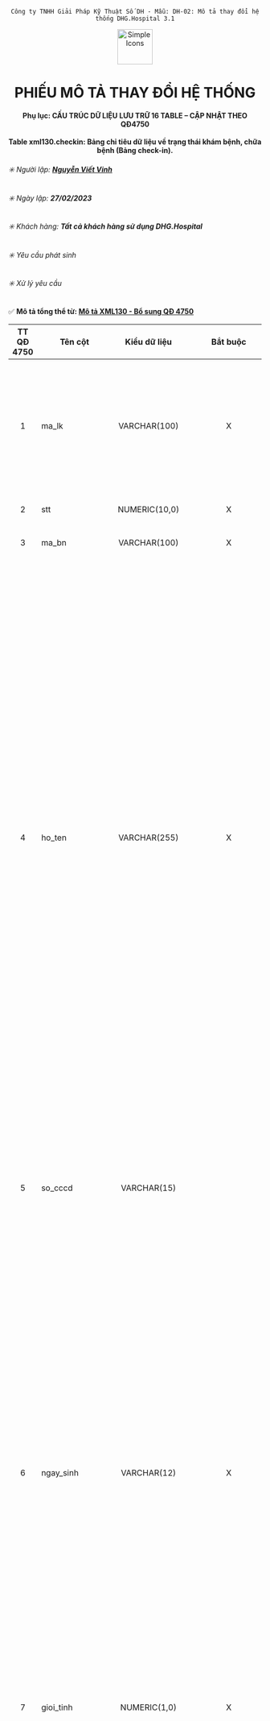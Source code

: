 <div align="center">

`Công ty TNHH Giải Pháp Kỹ Thuật Số DH - Mẫu: DH-02: Mô tả thay đổi hệ thống DHG.Hospital 3.1`

</div>

<div align="center">
  <img src="https://raw.githubusercontent.com/dh-hos/dhg.hospitalprinter/main/Deploy_Tools/Logo.ico" alt="Simple Icons" width=70>
  <h1>PHIẾU MÔ TẢ THAY ĐỔI HỆ THỐNG</h1>  
</div>
<div align="center">

#### Phụ lục: CẤU TRÚC DỮ LIỆU LƯU TRỮ 16 TABLE – CẬP NHẬT THEO QĐ4750
**Table xml130.checkin: Bảng chỉ tiêu dữ liệu về trạng thái khám bệnh, chữa bệnh (Bảng check-in).**

</div>

###### :eight_spoked_asterisk: Người lập: [**Nguyễn Viết Vinh**](https://github.com/vinh-dh)
###### :eight_spoked_asterisk: Ngày lập: **27/02/2023**
###### :eight_spoked_asterisk: Khách hàng: **Tất cả khách hàng sử dụng DHG.Hospital**
###### :eight_spoked_asterisk: Yêu cầu phát sinh
###### :eight_spoked_asterisk: Xử lý yêu cầu

:white_check_mark: **Mô tả tổng thể từ: [Mô tả XML130 - Bổ sung QĐ 4750](https://github.com/dh-hos/Mo-ta-he-thong/blob/main/XML130/QD4570/M%C3%B4%20t%E1%BA%A3%20XML130%20-%20B%E1%BB%95%20sung%20Q%C4%90%204750.md)**


|TT QĐ 4750|Tên cột|Kiểu dữ liệu|Bắt buộc|Diễn giải|Index|Ghi chú|
|:-------:|-------|:-------:|:-------:|-------|:-------:|-------|
|1|ma_lk|VARCHAR(100)|X|Là mã đợt điều trị duy nhất (dùng để liên kết giữa Bảng chỉ tiêu tổng hợp khám bệnh, chữa bệnh (bảng XML 1) và các bảng còn lại ban hành kèm theo Quyết định này trong một lần khám bệnh, chữa bệnh (PRIMARY KEY)).|X|Như 4210|
|2|stt|NUMERIC(10,0)|X|Là số thứ tự tăng từ 1 đến hết trong một lần gửi dữ liệu.||Như 4210|
|3|ma_bn|VARCHAR(100)|X|Là mã người bệnh theo quy định của cơ sở KBCB|X|Như 4210|
|4|ho_ten|VARCHAR(255)|X|Là họ và tên của người bệnh.<br/>- **Lưu ý**: Trường hợp trẻ sau khi sinh ra được hưởng quyền lợi BHYT theo quy định của Luật BHYT nhưng chưa được cơ quan BHXH cấp thẻ BHYT do chưa làm thủ tục cấp giấy khai sinh thì cơ sở KBCB thực hiện ghi họ và tên của trẻ theo quy định tại điểm b khoản 1 Điều 10 [Thông tư số 30/2020/TT-BYT](https://vbpl.vn/TW/Pages/vbpq-toanvan.aspx?ItemID=147385) ngày 31 tháng 12 năm 2020 của Bộ trưởng Bộ Y tế quy định chi tiết và hướng dẫn biện pháp thi hành một số điều của [Nghị định số 146/2018/NĐ-CP](https://vanban.chinhphu.vn/?pageid=27160&docid=195119) ngày 17/10/2018 của Chính phủ quy định chi tiết và hướng dẫn biện pháp thi hành một số điều của Luật BHYT, cụ thể:<br/>+ Nếu trẻ sơ sinh có mẹ hoặc cha (bố): ghi theo họ và tên của mẹ hoặc của cha (bố);<br/>+ Nếu trẻ sơ sinh không có mẹ hoặc cha (bố) nhưng có người giám hộ: ghi theo họ và tên của người giám hộ;<br/>+ Nếu trẻ sơ sinh không có người nhận hoặc bỏ rơi tại cơ sở KBCB: ghi tên cơ sở KBCB nơi đang thực hiện việc điều trị cho trẻ.||Như 4210|
|5|so_cccd|VARCHAR(15)||Ghi số căn cước công dân hoặc số chứng minh thư nhân dân hoặc số hộ chiếu của người bệnh.<br/>Trường hợp không có số căn cước công dân hoặc số chứng minh thư nhân dân hoặc số hộ chiếu thì sử dụng mã tài khoản định danh điện tử.||Đổi kiểu dữ liệu từ số thành chuỗi<br/>Định dạng CCCD phải có 9,12 ký tự số hoặc hộ chiếu 8 ký tự bắt đầu là chữ in hoa và 7 ký tự số ở sau|
|6|ngay_sinh|VARCHAR(12)|X|Ghi ngày, tháng, năm sinh ghi trên thẻ BHYT của người bệnh, gồm 12 ký tự, bao gồm: 04 ký tự năm + 02 ký tự tháng + 02 ký tự ngày + 02 ký tự giờ + 02 ký tự phút.<br/>**Lưu ý**:<br/>- Trường hợp không có thông tin giờ, phút sinh thì ký tự giờ và phút được mặc định là 0000;<br/>- Trường hợp không có thông tin ngày sinh, tháng sinh thì ký tự ngày sinh, tháng sinh được mặc định là 0000;<br/>- Trường hợp trẻ mới sinh (từ đủ 28 ngày tuổi trở xuống) thì phải ghi đầy đủ thông tin ngày, tháng, năm, giờ, phút sinh của trẻ (nếu có);<br/>- Trường hợp trẻ bị bỏ rơi mà không xác định được thông tin chính xác ngày, tháng, năm, giờ, phút sinh của trẻ thì ghi theo thời điểm mà cơ sở KBCB tiếp nhận trẻ.||Như 4210|
|7|gioi_tinh|NUMERIC(1,0)|X|Là mã giới tính của người bệnh (1: Nam; 2: Nữ; 3: Chưa xác định)||Như 4210|
|8|ma_the_bhyt|VARCHAR(50)||Ghi mã thẻ BHYT của người bệnh do cơ quan BHXH cấp.<br/>**Lưu ý**:<br/>- Khi tiếp đón người bệnh, cơ sở KBCB có trách nhiệm tra cứu trên Cổng tiếp nhận dữ liệu Hệ thống thông tin giám định BHYT của BHXH Việt Nam để kiểm tra thông tin thẻ BHYT. Trường hợp cấp cứu mà người bệnh hoặc thân nhân người bệnh không xuất trình được thẻ BHYT ngay thì cơ sở KBCB tra cứu thông tin thẻ BHYT trước khi người bệnh ra viện.<br/>- Đối với thẻ BHYT của các đối tượng có các mã QN, HC, LS, XK, CY, CA do BHXH Bộ Quốc phòng, BHXH Bộ Công an cấp: Tra cứu để kiểm tra thời hạn sử dụng của thẻ BHYT trong trường hợp các đối tượng này không còn phục vụ trong lực lượng Quân đội, Công an, Cơ yếu.<br/>- Trường hợp người bệnh chưa có thẻ BHYT, cơ sở KBCB sử dụng chức năng “Thông tuyến khám chữa bệnh\Tra cứu thẻ tạm của trẻ em hoặc của người hiến tạng” trên Cổng tiếp nhận dữ liệu Hệ thống thông tin giám định BHYT của BHXH Việt Nam để tra cứu mã thẻ BHYT tạm thời.<br/>- Trường hợp người bệnh không KBCB BHYT thì để trống trường thông tin này.||1️⃣ Đối với khám ngoại trú/BA ngoại trú quyết toán ngày/Toa nội trú xuất viện: `ma_the_bhyt = psdangky.mathe`.<br/><br/>2️⃣ Đối với bệnh án ngoại trú (quyết toán cuối đợt): `ma_the_bhyt = bnnoitru.mathe`.<br/><br/>3️⃣ Đối với bệnh án nội trú, xét:<br/>➡️ Người bệnh chỉ có 1 thẻ BHYT (không có thông tin thẻ thứ 2 tại current.ttcon): `ma_the_bhyt = bnnoitru.mathe`.<br/>➡️ Người bệnh 2 thẻ BHYT (có thông tin thẻ thứ 2 tại current.ttcon): `ma_the_bhyt = ttcon.mathe`. [^2024-07-23-01]|
|9|ma_dkbd|VARCHAR(50)||Ghi mã cơ sở KBCB nơi người bệnh đăng ký ban đầu ghi trên thẻ BHYT, gồm có 05 ký tự.<br/>**Lưu ý đối với một số trường hợp sau**:<br/>- Trường hợp người bệnh chưa có thẻ BHYT nhưng được cơ quan BHXH cấp mã thẻ tạm thời: Ghi theo 02 ký tự cuối của mã đơn vị hành chính của tỉnh, thành phố trực thuộc Trung ương nơi người bệnh cư trú (Quy định tại Phụ lục 1 [Thông tư số 07/2016/TT-BCA](https://congan.quangngai.gov.vn/documents/8878324/9231653/0_20200704221919.pdf/fcd11c17-3599-43f0-ae40-0d5e467bb10d) ngày 01 tháng 2 năm 2016 của Bộ trưởng Bộ Công an) + 000. Ví dụ: Hà Nội thì ghi là 01000.<br/>- Riêng đối với trẻ em hoặc người đã hiến bộ phận cơ thể người thì thực hiện theo quy định tại Điều 10 [Thông tư số 30/2020/TT-BYT](https://vbpl.vn/TW/Pages/vbpq-toanvan.aspx?ItemID=147385);<br/>- Trường hợp người bệnh không KBCB BHYT thì để trống trường thông tin này.||1️⃣ Đối với khám ngoại trú/BA ngoại trú quyết toán ngày/Toa nội trú xuất viện: `ma_dkbd = psdangky.mabvdk`.<br/><br/>2️⃣ Đối với bệnh án ngoại trú (quyết toán cuối đợt): `ma_dkbd = bnnoitru.mabvdk`.<br/><br/>3️⃣ Đối với bệnh án nội trú, xét:<br/>➡️ Người bệnh chỉ có 1 thẻ BHYT (không có thông tin thẻ thứ 2 tại current.ttcon): `ma_dkbd = bnnoitru.mabvdk`.<br/>➡️ Người bệnh 2 thẻ BHYT (có thông tin thẻ thứ 2 tại current.ttcon): `ma_dkbd = ttcon.mabvdk`. [^2024-07-23-02]|
|10|gt_the_tu|VARCHAR(50)||Ghi thời điểm thẻ BHYT bắt đầu có giá trị sử dụng, gồm 08 ký tự, bao gồm: 04 ký tự năm + 02 ký tự tháng + 02 ký tự ngày.<br/>**Lưu ý đối với một số trường hợp sau**:<br/>- Trường hợp người bệnh KBCB BHYT nhưng chưa có thẻ BHYT: Thay thời điểm thẻ BHYT có giá trị bằng thời gian người bệnh vào cơ sở KBCB (gồm 08 ký tự, bao gồm: 04 ký tự năm + 02 ký tự tháng + 02 ký tự ngày);<br/>- Trường hợp thẻ BHYT các đối tượng có mã QN, HC, LS, XK, CY, CA do BHXH Bộ Quốc phòng, BHXH Bộ Công an cấp mà không tra cứu được thì ghi thời điểm thẻ có giá trị sử dụng ghi trên thẻ giấy;<br/>- Trường hợp người bệnh không KBCB BHYT thì để trống trường thông tin này.||1️⃣ Đối với khám ngoại trú/BA ngoại trú quyết toán ngày/Toa nội trú xuất viện: `gt_the_tu = to_char(psdangky.ngaybd,'YYYYMMDD')`.<br/><br/>2️⃣ Đối với bệnh án ngoại trú (quyết toán cuối đợt): `gt_the_tu = to_char(bnnoitru.ngaybd,'YYYYMMDD')`.<br/><br/>3️⃣ Đối với bệnh án nội trú, xét:<br/>➡️ Người bệnh chỉ có 1 thẻ BHYT (không có thông tin thẻ thứ 2 tại current.ttcon): `gt_the_tu = to_char(bnnoitru.ngaybd,'YYYYMMDD')`.<br/>➡️ Người bệnh 2 thẻ BHYT (có thông tin thẻ thứ 2 tại current.ttcon): `gt_the_tu = to_char(ttcon.ngaybd,'YYYYMMDD')`. [^2024-07-23-03]|
|11|gt_the_den|VARCHAR(50)||Ghi thời điểm thẻ BHYT hết giá trị sử dụng, gồm 08 ký tự, bao gồm: 04 ký tự năm + 02 ký tự tháng + 02 ký tự ngày.<br/>**Lưu ý đối với một số trường hợp sau**:<br/>- Trường hợp người bệnh KBCB BHYT nhưng chưa có thẻ BHYT: Thay thời điểm thẻ hết giá trị bằng thời gian người bệnh ra viện (gồm 08 ký tự, bao gồm 04 ký tự năm + 02 ký tự tháng + 02 ký tự ngày).<br/>- Trường hợp thẻ BHYT của các đối tượng có mã QN, HC, LS, XK, CY, CA do BHXH Bộ Quốc phòng, BHXH Bộ Công an cấp mà không tra cứu được trên Cổng tiếp nhận dữ liệu Hệ thống thông tin giám định BHYT của BHXH Việt Nam thì để trống;<br/>- Trường hợp người bệnh không KBCB BHYT thì để trống trường thông tin này.||1️⃣ Đối với khám ngoại trú/BA ngoại trú quyết toán ngày/Toa nội trú xuất viện: `gt_the_den = to_char(psdangky.ngaykt,'YYYYMMDD')`.<br/><br/>2️⃣ Đối với bệnh án ngoại trú (quyết toán cuối đợt): `gt_the_den = to_char(bnnoitru.ngaykt,'YYYYMMDD')`.<br/><br/>3️⃣ Đối với bệnh án nội trú, xét:<br/>➡️ Người bệnh chỉ có 1 thẻ BHYT (không có thông tin thẻ thứ 2 tại current.ttcon): `gt_the_den = to_char(bnnoitru.ngaykt,'YYYYMMDD')`.<br/>➡️ Người bệnh 2 thẻ BHYT (có thông tin thẻ thứ 2 tại current.ttcon): `gt_the_den = to_char(ttcon.ngaykt,'YYYYMMDD')`. [^2024-07-23-04]|
|12|[ma_doituong_kcb](https://github.com/dh-hos/Mo-ta-he-thong/blob/main/XML130/QD4570/Table%20xml130.bang00checkin%20-%20%5BPh%E1%BB%A5%20l%E1%BB%A5c%20-%20M%C3%B4%20t%E1%BA%A3%20XML130%20-%20B%E1%BB%95%20sung%20Q%C4%90%204750%5D.md#ph%E1%BB%A5-l%E1%BB%A5c-1-b%E1%BA%A3ng-gi%C3%A1-tr%E1%BB%8B-cho-c%E1%BB%99t-ma_doituong_kcb)|VARCHAR(4)|X|Ghi mã đối tượng đến KBCB theo Bộ mã DMDC do Bộ trưởng Bộ Y tế ban hành. Chi tiết xem tại Phụ lục 2 – [Quyết định 824/QĐ-BYT](https://github.com/dh-hos/Mo-ta-he-thong/blob/80dfedaffd557024c054fd720545a11becd0b537/XML130/Q%C4%90%20824-B%E1%BB%95%20sung%20m%C3%A3%20d%C3%B9ng%20chung.pdf) ngày 15/02/2023.||Xem chi tiết giá trị tại [Phụ lục 1](https://github.com/dh-hos/Mo-ta-he-thong/blob/main/XML130/QD4570/Table%20xml130.bang00checkin%20-%20%5BPh%E1%BB%A5%20l%E1%BB%A5c%20-%20M%C3%B4%20t%E1%BA%A3%20XML130%20-%20B%E1%BB%95%20sung%20Q%C4%90%204750%5D.md#ph%E1%BB%A5-l%E1%BB%A5c-1-b%E1%BA%A3ng-gi%C3%A1-tr%E1%BB%8B-cho-c%E1%BB%99t-ma_doituong_kcb) mô tả này.|
|13|ngay_vao|VARCHAR(12)|X|Ghi thời điểm người bệnh đến KBCB, gồm 12 ký tự, trong đó: 04 ký tự năm + 02 ký tự tháng + 02 ký tự ngày + 02 ký tự giờ (định dạng theo 24 giờ) + 02 ký tự phút.<br/>Ví dụ: người bệnh đến KBCB lúc 15 giờ 20 phút ngày 31/03/2017 được hiển thị là: 201703311520||Như 4210|
|14|ngay_vao_noi_tru|VARCHAR(12)||Bổ sung trường mới: Ghi thời điểm người bệnh được bác sỹ chỉ định vào điều trị nội trú hoặc điều trị nội trú ban ngày hoặc điều trị ngoại trú, gồm 12 ký tự, theo định dạng yyyymmddHHMM.<br/>Ví dụ: Thời điểm người bệnh được chỉ định vào điều trị nội trú hoặc điều trị nội trú ban ngày lúc 15 giờ 20 phút ngày 31/03/2017, khi đó được hiển thị là: 201703311520||>= NGAY_VAO|
|15|ly_do_vnt|VARCHAR|X (Chỉ bắt buộc khi NGAY_VAO_NOI_TRU not null)|Bổ sung trường mới: Ghi lý do vào nội trú, áp dụng đối với trường hợp điều trị nội trú hoặc nội trú ban ngày hoặc điều trị ngoại trú (bao gồm cả triệu chứng lâm sàng hoặc các lý do khác khiến cho người bệnh đến cơ sở KBCB).||Đối với người bệnh điều trị nội trú/BA ngoại trú (quyết toán cuối đợt)<br/>`= bnnoitru.lydovv`|
|16|ma_ly_do_vnt|VARCHAR(5)||Bổ sung trường mới: Ghi mã lý do người bệnh vào điều trị nội trú theo quy định của Bộ Y tế.<br/>Lưu ý: Trường thông tin này áp dụng bắt buộc thực hiện khi Bộ Y tế ban hành danh mục mã lý do vào điều trị nội trú và có văn bản hướng dẫn.||Hiện tại Bộ Y tế chưa ban hành danh mục <== Tiếp tục chờ|
|17|[ma_loai_kcb](https://github.com/dh-hos/Mo-ta-he-thong/blob/main/XML130/QD4570/Table%20xml130.bang00checkin%20-%20%5BPh%E1%BB%A5%20l%E1%BB%A5c%20-%20M%C3%B4%20t%E1%BA%A3%20XML130%20-%20B%E1%BB%95%20sung%20Q%C4%90%204750%5D.md#ph%E1%BB%A5-l%E1%BB%A5c-2-b%E1%BA%A3ng-gi%C3%A1-tr%E1%BB%8B-cho-c%E1%BB%99t-ma_loai_kcb)|VARCHAR(2)|X|Ghi mã hình thức KBCB theo Bộ mã DMDC do Bộ trưởng Bộ Y tế ban hành. Chi tiết xem tại Phụ lục 1 – [Quyết định 824/QĐ-BYT](https://github.com/dh-hos/Mo-ta-he-thong/blob/80dfedaffd557024c054fd720545a11becd0b537/XML130/Q%C4%90%20824-B%E1%BB%95%20sung%20m%C3%A3%20d%C3%B9ng%20chung.pdf) ngày 15/02/2023.||Xem chi tiết giá trị tại [Phụ lục 2](https://github.com/dh-hos/Mo-ta-he-thong/blob/main/XML130/QD4570/Table%20xml130.bang00checkin%20-%20%5BPh%E1%BB%A5%20l%E1%BB%A5c%20-%20M%C3%B4%20t%E1%BA%A3%20XML130%20-%20B%E1%BB%95%20sung%20Q%C4%90%204750%5D.md#ph%E1%BB%A5-l%E1%BB%A5c-2-b%E1%BA%A3ng-gi%C3%A1-tr%E1%BB%8B-cho-c%E1%BB%99t-ma_loai_kcb) mô tả này.<br/><br/>**Lưu ý:**[^2024-07-24] riêng đối với người bệnh bệnh án ngoại trú quyết toán ngày. Xét giá trị tham số `ma_loai_kcb.ba_ngoai_ngay`:<br/>- 1: `ma_loai_kcb = 01`.<br/>- 2: `ma_loai_kcb = 02`.|
|18|ma_cskcb|VARCHAR(5)|X|Ghi mã cơ sở KBCB nơi người bệnh đến khám bệnh, điều trị do cơ quan có thẩm quyền cấp.||Như 4210|
|19|ma_dich_vu|VARCHAR(50)|Bắt buộc khi MA_THUOC và MA_VAT_TU =  null|Ghi mã dịch vụ kỹ thuật hoặc mã dịch vụ khám bệnh thực hiện đối với người bệnh, theo quy định tại Bộ mã danh mục dùng chung (DMDC) do Bộ trưởng Bộ Y tế ban hành.<br/><br/>Sửa lại diễn giải: Ghi mã dịch vụ kỹ thuật hoặc mã dịch vụ khám bệnh thực hiện đối với người bệnh, theo quy định tại Bộ mã danh mục dùng chung (DMDC) do Bộ trưởng Bộ Y tế ban hành trong trường hợp phát sinh chi phí đầu tiên tại khoa điều trị nội trú hoặc khoa điều trị nội trú ban ngày hoặc khoa điều trị ngoại trú là dịch vụ kỹ thuật hoặc tiền khám bệnh.|||
|20|ten_dich_vu|VARCHAR(1024)|Bắt buộc khi MA_THUOC và MA_VAT_TU =  null|Ghi tên dịch vụ kỹ thuật hoặc tên dịch vụ khám bệnh.<br/><br/>Bổ sung trường mới: Ghi tên thuốc tương ứng trong trường hợp phát sinh chi phí đầu tiên tại khoa điều trị nội trú hoặc khoa điều trị nội trú ban ngày hoặc khoa điều trị ngoại trú là thuốc.|||
|21|ma_thuoc|VARCHAR(255)||Bổ sung trường mới: Ghi mã hoạt chất của thuốc theo quy định tại Bộ mã danh mục dùng chung do Bộ Y tế ban hành trong trường hợp phát sinh chi phí đầu tiên tại khoa điều trị nội trú hoặc khoa điều trị nội trú ban ngày hoặc khoa điều trị ngoại trú là thuốc. Trường hợp hoạt chất của thuốc nằm ngoài danh mục thuốc thuộc phạm vi thanh toán của quỹ BHYT tạm thời sử dụng mã “00.0000”.|||
|22|ten_thuoc|VARCHAR(1024)||Bổ sung trường mới: Ghi tên thuốc tương ứng trong trường hợp phát sinh chi phí đầu tiên tại khoa điều trị nội trú hoặc khoa điều trị nội trú ban ngày hoặc khoa điều trị ngoại trú là thuốc.|||
|23|ma_vat_tu|VARCHAR(255)||Bổ sung trường mới: Ghi mã vật tư y tế trong trường hợp phát sinh chi phí đầu tiên tại khoa điều trị nội trú hoặc khoa điều trị nội trú ban ngày hoặc khoa điều trị ngoại trú là VTYT.|||
|24|ten_vat_tu|VARCHAR(1024)||Bổ sung trường mới: Ghi tên VTYT tương ứng trong trường hợp phát sinh chi phí đầu tiên tại khoa điều trị nội trú hoặc khoa điều trị nội trú ban ngày hoặc khoa điều trị ngoại trú là VTYT.|||
|25|ngay_yl|VARCHAR(12)|X|Ghi thời điểm ra y lệnh (gồm 12 ký tự, theo cấu trúc: yyyymmddHHmm, bao gồm: 04 ký tự năm + 02 ký tự tháng + 02 ký tự ngày + 02 ký tự giờ (24 giờ) + 02 ký tự phút).<br/>Ví dụ: Thời điểm ra y lệnh lúc 15 giờ 20 phút ngày 31 tháng 03 năm 2017 được hiển thị là: 201703311520||Như 4210|
|26|du_phong|VARCHAR||Bổ sung trường mới: Trường dữ liệu dự phòng khi cần thiết.|||
||makb|VARCHAR(20)|X|psdangky.makb|X||
||macls|VARCHAR(20)|X|chidinhcls.macls|X||
||ngaykcb|TIMESTAMP|X|chidinhcls.ngaykcb|X||

# 📘Phụ lục 1: Bảng giá trị cho cột `ma_doituong_kcb`
Ghi nhận giá trị ưu tiên từ trên xuống:
|Giá trị|Diễn giải|
|:-------:|-------|
|2|➡️ Bệnh nhân cấp cứu:<br/>- Khám ngoại trú: `khambenh.tinhtrang = 0`<br/>- Điều trị nội trú/BA ngoại trú (quyết toán cuối đợt): `bnnoitru.tinhtrangvv = '1'`|
|1.1|➡️ Khám ngoại trú. Thỏa cả 2 điều kiện:  <br/>- `psdangky.tuyen = 0` và  <br/>- `psdangky.mabvdk = psdangky.mabvkb`  <br/>➡️ Điều trị nội trú/BA ngoại trú (quyết toán cuối đợt). Thỏa cả 2 điều kiện:<br/>- `bnnoitru.tuyen = 0` và<br/>- `bnnoitru.mabvdk = bnnoitru.mabvkb`|
|1.4|➡️ Khám ngoại trú. Thỏa cả 2 điều kiện: <br/>- `psdangky.tuyen = 0` và  <br/>- `psdangky.giayxacnhancutru = 1`<br/>➡️ Điều trị nội trú/BA ngoại trú (quyết toán cuối đợt). Thỏa cả 2 điều kiện:<br/>- `bnnoitru.tuyen = 0` và  <br/>- `psdangky.giayxacnhancutru = 1`|
|1.7|➡️ Khám ngoại trú. Thỏa cả 2 điều kiện:  <br/>- `psdangky.tuyen = 0` và  <br/>- `psdangky.thetam = 1`  <br/>➡️ Điều trị nội trú/BA ngoại trú (quyết toán cuối đợt). Thỏa cả 2 điều kiện:  <br/>- `bnnoitru.tuyen = 0` và  <br/>- `bnnoitru.thetam = 1` (thẻ 1) hoặc `ttcon.thetam = 1` (đối với thẻ thứ 2).|
|1.9|➡️ Khám ngoại trú. Thỏa cả 2 điều kiện:  <br/>- `psdangky.tuyen = 0` và  <br/>- `khambenh.maicd` có “B20”.  <br/>➡️ Điều trị nội trú/BA ngoại trú (quyết toán cuối đợt). Thỏa cả 2 điều kiện:  <br/>- `bnnoitru.tuyen = 0` và  <br/>- `bnnoitru.maicd` có “B20”.|
|1.10|➡️ Khám ngoại trú. Thỏa cả 2 điều kiện:  <br/>- `psdangky.tuyen = 0` và  <br/>- `khambenh.maicd` có “U07.1” hoặc “U07.2”.  <br/>➡️ Điều trị nội trú/BA ngoại trú (quyết toán cuối đợt). Thỏa cả 2 điều kiện:  <br/>- `bnnoitru.tuyen = 0` và  <br/>- `bnnoitru.maicd` có “U07.1” hoặc “U07.2”.|
|1.5|➡️ Khám ngoại trú. Thỏa cả 3 điều kiện:  <br/>- `psdangky.tuyen = 0` và  <br/>- `psdangky.manoigt <> ''` và  <br/>- `psdangky.trangthaichuyentuyen = 3`  <br/>➡️ Điều trị nội trú/BA ngoại trú (quyết toán cuối đợt). Thỏa cả 3 điều kiện:  <br/>- `bnnoitru.tuyen = 0` và  <br/>- `bnnoitru.manoigt <> ''` và  <br/>- `psdangky.trangthaichuyentuyen = 3`|
|1.8|➡️ Khám ngoại trú. Thỏa cả 2 điều kiện:  <br/>- `psdangky.tuyen = 0` và  <br/>- `psdangky.manoigt <> ''` và  <br/>- `psdangky.trangthaichuyentuyen = 4`  <br/>➡️ Điều trị nội trú/BA ngoại trú (quyết toán cuối đợt). Thỏa cả 2 điều kiện:  <br/>- `bnnoitru.tuyen = 0` và  <br/>- `bnnoitru.manoigt <> ''` và  <br/>- `psdangky.trangthaichuyentuyen = 4`|
|7.1|➡️ Khám ngoại trú. Thỏa cả 2 điều kiện:  <br/>- `psdangky.tuyen = 0` và  <br/>- `psdangky.manoigt <> ''` và  <br/>- `psdangky.trangthaichuyentuyen = 5`  <br/>➡️ Điều trị nội trú/BA ngoại trú (quyết toán cuối đợt): không áp dụng, do người bệnh chỉ đến nhận thuốc ngoại trú.|
|1.3|➡️ Khám ngoại trú. Thỏa cả 4 điều kiện:  <br/>- `psdangky.tuyen = 0` và  <br/>- `psdangky.mabvdk <> psdangky.mabvkb` và  <br/>- `psdangky.manoigt <> ''` và  <br/>- `psdangky.trangthaichuyentuyen = 2`  <br/>➡️ Điều trị nội trú/BA ngoại trú (quyết toán cuối đợt). Thỏa cả 4 điều kiện:  <br/>- `bnnoitru.tuyen = 0` và  <br/>- `bnnoitru.mabvdk <> bnnoitru.mabvkb` và  <br/>- `bnnoitru.manoigt <> ''` và  <br/>- `psdangky.trangthaichuyentuyen = 2`|
|1.2|➡️ Khám ngoại trú. Thỏa cả 4 điều kiện:  <br/>- `psdangky.tuyen = 0` và  <br/>- giá trị tham số `tuyenbv <=2` (áp dụng cơ sở KCB từ tuyến huyện trở xuống) và  <br/>- tham số `thetrongtinh`: xác định trong tỉnh. Cụ thể:  <br/>+ `thetrongtinh = 1`: 2 ký tự đầu của `psdangky.mabvdk` bằng với 2 ký tự đầu của `psdangky.mabvkb`. Ví dụ: `substr(psdangky.mabvdk,1,2) = substr(psdangky.mabvkb,1,2)`.  <br/>+ `thetrongtinh = 2`: ký tự thứ 4 và 5 của `psdangky.mathe` bằng với 2 ký tự đầu của `psdangky.mabvkb`. Ví dụ: `substr(psdangky.mathe,4,2) = substr(psdangky.mabvkb,1,2)`.  <br/>Và  <br/>- cơ sở KCB người bệnh đăng ký thẻ BHYT là tuyến huyện trở xuống. Cụ thể: `dmbenhvien.tuyencmkt >= 3` (dựa vào `psdangky.mabvdk` tham chiếu đến `dmbenhvien.mabv` để lấy `dmbenhvien.tuyencmkt`)  <br/>➡️ Điều trị nội trú/BA ngoại trú (quyết toán cuối đợt). Thỏa cả 4 điều kiện:  <br/>- `bnnoitru.tuyen = 0` và  <br/>- giá trị tham số `tuyenbv <=2` (áp dụng cơ sở KCB từ tuyến huyện trở xuống) và  <br/>- tham số `thetrongtinh`: xác định trong tỉnh. Cụ thể:  <br/>+ `thetrongtinh = 1`: 2 ký tự đầu của `bnnoitru.mabvdk` bằng với 2 ký tự đầu của `bnnoitru.mabvkb`. Ví dụ: `substr(bnnoitru.mabvdk,1,2) = substr(bnnoitru.mabvkb,1,2)`.  <br/>+ `thetrongtinh = 2`: ký tự thứ 4 và 5 của `bnnoitru.mathe` bằng với 2 ký tự đầu của `bnnoitru.mabvkb`. Ví dụ: `substr(bnnoitru.mathe,4,2) = substr(bnnoitru.mabvkb,1,2)`.  <br/>Và  <br/>- cơ sở KCB người bệnh đăng ký thẻ BHYT là tuyến huyện trở xuống. Cụ thể: `dmbenhvien.tuyencmkt >= 3` (dựa vào `bnnoitru.mabvdk` tham chiếu đến `dmbenhvien.mabv` để lấy `dmbenhvien.tuyencmkt`)|
|3.6 [^2024-07-12]|➡️ Khám ngoại trú. Thỏa cả 3 điều kiện: <br/>- `psdangky.tuyen = 0` và  <br/>- `psdangky.mabvdk <> psdangky.mabvkb` và  <br/>- `psdangky.dtss` thuộc `“K1,K2,K3”`  <br/>➡️ Điều trị nội trú/BA ngoại trú (quyết toán cuối đợt). Thỏa cả 3 điều kiện:  <br/>- `bnnoitru.tuyen = 0` và  <br/>- `bnnoitru.mabvdk <> bnnoitru.mabvkb` và  <br/>- `bnnoitru.dtss` thuộc `“K1,K2,K3”`|
|1.6|_Hiện tại phần mềm chưa quản lý_|
|3.1|_Hiện tại phần mềm chưa quản lý_|
|3.2 [^2024-07-26]|➡️ Khám ngoại trú: Không áp dụng, do khám ngoại trú tuyến tỉnh BHYT không quyết toán.  <br/>➡️ Điều trị nội trú/BA ngoại trú (quyết toán cuối đợt). Thỏa cả 3 điều kiện:  <br/>- `bnnoitru.tuyen = 0` và  <br/>- `bnnoitru.mabvdk <> bnnoitru.mabvkb`  <br/>- giá trị tham số `tuyenbv = 3`|
|3.3|➡️ Khám ngoại trú. Thỏa cả 3 điều kiện:  <br/>- `psdangky.tuyen = 0` và  <br/>- giá trị tham số `tuyenbv <=2` (áp dụng cơ sở KCB từ tuyến huyện trở xuống) và  <br/>- giá trị `psdangky.tuyenxml = 1` (áp dụng cho người bệnh khác tỉnh đến KCB)  <br/>➡️ Điều trị nội trú/BA ngoại trú (quyết toán cuối đợt). Thỏa cả 3 điều kiện:  <br/>- `bnnoitru.tuyen = 0` và  <br/>- giá trị tham số `tuyenbv <=2` (áp dụng cơ sở KCB từ tuyến huyện trở xuống) và  <br/>- giá trị `bnnoitru.tuyenxml = 1` (áp dụng cho người bệnh khác tỉnh đến KCB)|
|3.4|_Hiện tại phần mềm chưa quản lý_|
|3.5|➡️ Khám ngoại trú. Thỏa cả 2 điều kiện:  <br/>- `psdangky.tuyen = 1` và  <br/>- giá trị tham số `tuyenbv = 3` (áp dụng cơ sở KCB tuyến tỉnh, khám bệnh trái tuyến ngoại trú)  <br/>➡️ Điều trị nội trú/BA ngoại trú (quyết toán cuối đợt): không áp dụng, do tiêu chí này chỉ áp cho khám ngoại trú.|
|3.7|_Hiện tại phần mềm chưa quản lý_|
|7.2; 7.3; 7.4; 8; 9|_Hiện tại phần mềm chưa quản lý_|

# 📘Phụ lục 2: Bảng giá trị cho cột `ma_loai_kcb`
Ghi nhận giá trị ưu tiên từ trên xuống: [^2024-06-28]
|Giá trị [^2024-06-18]|Diễn giải|Điều kiện|
|:-------:|-------|-------|
|07|Khám ngoại trú: nhận thuốc theo hẹn (không khám bệnh).|`psdangky.trangthaichuyentuyen = 5`|
|08 [^2024-06-28-01]|Khám bệnh ngoại trú.|`MAX(khambenh.songaydt) > 0`|
|05 [^2024-06-28-02]|Bệnh án ngoại trú thanh toán ngày (có khám bệnh và lĩnh thuốc).|[`bnnoitru.namvien = 0` và `bnnoitru.bant = 1`] và [`KHÔNG phát sinh cận lâm sàng, trừ công khám`] và [`CÓ toa thuốc`]|
|01|Khám bệnh ngoại trú.||
|02|Bệnh án ngoại trú thanh toán cuối đợt.|[`bnnoitru.namvien = 0` và `bnnoitru.bant = 0`]|
|03|Bệnh án nội trú.||
|09|Bệnh án nội trú (dưới 4 giờ).||

[^2024-07-26]: Thay đổi ngày 26/07/2024: Thay đổi ghi nhận giá trị ưu tiên cột  `ma_doituong_kcb` đối với giá trị `3.2`.
[^2024-07-24]: Thay đổi ngày 24/07/2024: Thay đổi điều kiện cột `ma_loai_kcb` áp dụng bổ sung đối với người bệnh bệnh án ngoại trú quyết toán ngày (theo tham số `ma_loai_kcb.ba_ngoai_ngay`).
[^2024-07-23-04]: Thay đổi ngày 23/07/2024: Thay đổi điều kiện cột `gt_the_den`.
[^2024-07-23-03]: Thay đổi ngày 23/07/2024: Thay đổi điều kiện cột `gt_the_tu`.
[^2024-07-23-02]: Thay đổi ngày 23/07/2024: Thay đổi điều kiện cột `ma_dkbd`.
[^2024-07-23-01]: Thay đổi ngày 23/07/2024: Thay đổi điều kiện cột `ma_the_bhyt`.
[^2024-07-12]: Thay đổi ngày 12/07/2024: Thay đổi ghi nhận giá trị ưu tiên cột  `ma_doituong_kcb` đối với giá trị `3.6` (Thay đổi thứ tự ưu tiên từ `7.1 ⇒ 3.6 ⇒ 1.3` thành `7.1 ⇒ 1.3 ⇒ 1.2 ⇒ 3.6`).
[^2024-06-28-02]: Thay đổi ngày 28/06/2024: Thay đổi thứ tự ưu tiên khi `ma_loai_kcb = 05`.
[^2024-06-28-01]: Thay đổi ngày 28/06/2024: Thay đổi thứ tự ưu tiên và điều kiện khi `ma_loai_kcb = 08`.
[^2024-06-28]: Thay đổi ngày 28/06/2024: Bổ sung giá trị và cập nhật thứ tự ưu tiên cột `ma_loai_kcb`.
[^2024-06-18]: Thay đổi ngày 18/06/2024: Thay đổi cách ghi giá trị cột ma_loai_kcb theo kiểu chuỗi.
